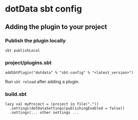 # dotData sbt config

## Adding the plugin to your project

### Publish the plugin locally

    sbt publishLocal

### project/plugins.sbt

    addSbtPlugin("dotdata" % "sbt-config" % "<latest_version>")

Run `sbt reload` after adding a plugin.

### build.sbt

    lazy val myProject = (project in file("."))
      .settings(dotDataSettings(publishingEnabled = false))
      .settings(... other settings ...
